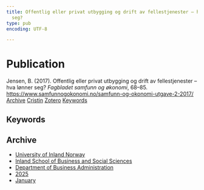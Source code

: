 ```yaml
---
title: Offentlig eller privat utbygging og drift av felles­tjenester – hva lønner
  seg?
type: pub
encoding: UTF-8

---
```

<h1>Publication</h1>
<article id="csl-bib-container-AZJ63KVE" class="csl-bib-container">
  <div class="csl-bib-body"> <div class="csl-entry">Jensen, B. (2017). Offentlig eller privat utbygging og drift av felles­tjenester – hva lønner seg? <i>Fagbladet samfunn og økonomi</i>, 68–85. <a href="https://www.samfunnogokonomi.no/samfunn-og-okonomi-utgave-2-2017/">https://www.samfunnogokonomi.no/samfunn-og-okonomi-utgave-2-2017/</a></div> </div>
  <div class="csl-bib-buttons">
    <a href="#taxonomy-article-AZJ63KVE" alt="archive" class="csl-bib-button">Archive</a>
    <a href="https://app.cristin.no/results/show.jsf?id=2348474" alt="Cristin" class="csl-bib-button">Cristin</a>
    <a href="http://zotero.org/groups/5881554/items/AZJ63KVE" alt="Zotero" class="csl-bib-button">Zotero</a>
    <a href="#keywords-article-AZJ63KVE" alt="keywords" class="csl-bib-button">Keywords</a>
  </div>
  <div id="csl-bib-meta-container-AZJ63KVE"></div>
</article>
<div id="csl-bib-meta-AZJ63KVE" class="csl-bib-meta">
  <article id="keywords-article-AZJ63KVE" class="keywords-article">
    <h1>Keywords</h1>
    
  </article>
  <article id="taxonomy-article-AZJ63KVE" class="taxonomy-article">
    <h1>Archive</h1>
    <ul>
      <li><a href="{{< params subfolder >}}en/archive/?key=3DCRN523">University of Inland Norway</a></li>
      <li><a href="{{< params subfolder >}}en/archive/?key=DU8Q9LN9">Inland School of Business and Social Sciences</a></li>
      <li><a href="{{< params subfolder >}}en/archive/?key=3IQA89I8">Department of Business Administration</a></li>
      <li><a href="{{< params subfolder >}}en/archive/?key=7XFLPQNF">2025</a></li>
      <li><a href="{{< params subfolder >}}en/archive/?key=GN22DUGA">January</a></li>
    </ul>
  </article>
</div>
